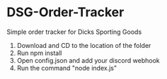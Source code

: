 # DSG-Order-Tracker
Simple order tracker for Dicks Sporting Goods

1. Download and CD to the location of the folder
2. Run npm install
3. Open config.json and add your discord webhook
4. Run the command "node index.js"
